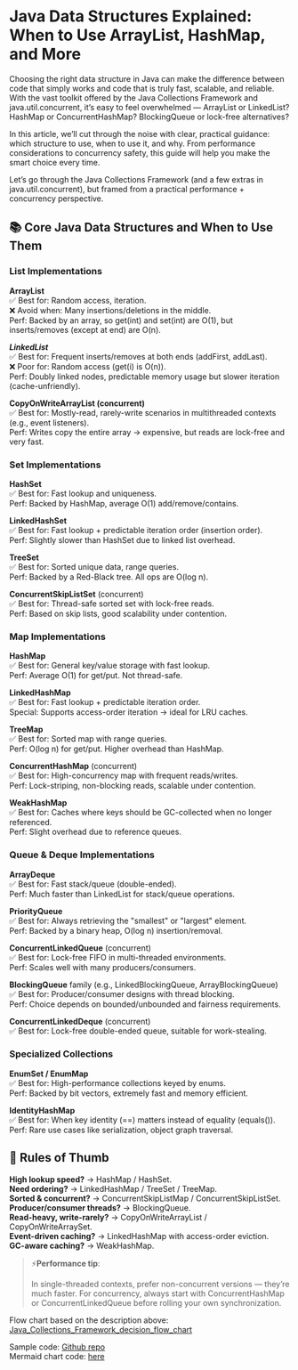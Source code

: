 # Java Data Structures Explained: When to Use ArrayList, HashMap, and More

Choosing the right data structure in Java can make the difference between code that simply works and code that is truly fast, scalable, and reliable. With the vast toolkit offered by the Java Collections Framework and java.util.concurrent, it’s easy to feel overwhelmed — ArrayList or LinkedList? HashMap or ConcurrentHashMap? BlockingQueue or lock-free alternatives?  

In this article, we’ll cut through the noise with clear, practical guidance: which structure to use, when to use it, and why. From performance considerations to concurrency safety, this guide will help you make the smart choice every time.  

Let’s go through the Java Collections Framework (and a few extras in java.util.concurrent), but framed from a practical performance + concurrency perspective.  

## 📚 **Core Java Data Structures and When to Use Them**  
### List Implementations  
**ArrayList**  
✅ Best for: Random access, iteration.  
❌ Avoid when: Many insertions/deletions in the middle.  
Perf: Backed by an array, so get(int) and set(int) are O(1), but inserts/removes (except at end) are O(n).  

***LinkedList***  
✅ Best for: Frequent inserts/removes at both ends (addFirst, addLast).  
❌ Poor for: Random access (get(i) is O(n)).  
Perf: Doubly linked nodes, predictable memory usage but slower iteration (cache-unfriendly).

**CopyOnWriteArrayList (concurrent)**  
✅ Best for: Mostly-read, rarely-write scenarios in multithreaded contexts (e.g., event listeners).  
Perf: Writes copy the entire array → expensive, but reads are lock-free and very fast.

### Set Implementations  
**HashSet**  
✅ Best for: Fast lookup and uniqueness.  
Perf: Backed by HashMap, average O(1) add/remove/contains.

**LinkedHashSet**  
✅ Best for: Fast lookup + predictable iteration order (insertion order).  
Perf: Slightly slower than HashSet due to linked list overhead.  

**TreeSet**  
✅ Best for: Sorted unique data, range queries.  
Perf: Backed by a Red-Black tree. All ops are O(log n).

**ConcurrentSkipListSet** (concurrent)  
✅ Best for: Thread-safe sorted set with lock-free reads.  
Perf: Based on skip lists, good scalability under contention.

### Map Implementations  
**HashMap**  
✅ Best for: General key/value storage with fast lookup.  
Perf: Average O(1) for get/put. Not thread-safe.

**LinkedHashMap**  
✅ Best for: Fast lookup + predictable iteration order.  
Special: Supports access-order iteration → ideal for LRU caches.

**TreeMap**  
✅ Best for: Sorted map with range queries.  
Perf: O(log n) for get/put. Higher overhead than HashMap.

**ConcurrentHashMap** (concurrent)  
✅ Best for: High-concurrency map with frequent reads/writes.  
Perf: Lock-striping, non-blocking reads, scalable under contention.

**WeakHashMap**  
✅ Best for: Caches where keys should be GC-collected when no longer referenced.  
Perf: Slight overhead due to reference queues.

### Queue & Deque Implementations  
**ArrayDeque**  
✅ Best for: Fast stack/queue (double-ended).  
Perf: Much faster than LinkedList for stack/queue operations.

**PriorityQueue**  
✅ Best for: Always retrieving the "smallest" or "largest" element.  
Perf: Backed by a binary heap, O(log n) insertion/removal.

**ConcurrentLinkedQueue** (concurrent)  
✅ Best for: Lock-free FIFO in multi-threaded environments.  
Perf: Scales well with many producers/consumers.

**BlockingQueue** family (e.g., LinkedBlockingQueue, ArrayBlockingQueue)  
✅ Best for: Producer/consumer designs with thread blocking.  
Perf: Choice depends on bounded/unbounded and fairness requirements.

**ConcurrentLinkedDeque** (concurrent)  
✅ Best for: Lock-free double-ended queue, suitable for work-stealing.

### Specialized Collections  
**EnumSet / EnumMap**  
✅ Best for: High-performance collections keyed by enums.  
Perf: Backed by bit vectors, extremely fast and memory efficient.

**IdentityHashMap**  
✅ Best for: When key identity (==) matters instead of equality (equals()).  
Perf: Rare use cases like serialization, object graph traversal.

## 🚀 **Rules of Thumb**  
**High lookup speed?** → HashMap / HashSet.  
**Need ordering?** → LinkedHashMap / TreeSet / TreeMap.  
**Sorted & concurrent?** → ConcurrentSkipListMap / ConcurrentSkipListSet.  
**Producer/consumer threads?** → BlockingQueue.  
**Read-heavy, write-rarely?** → CopyOnWriteArrayList / CopyOnWriteArraySet.  
**Event-driven caching?** → LinkedHashMap with access-order eviction.  
**GC-aware caching?** → WeakHashMap.

>⚡**Performance tip**:  
>
> In single-threaded contexts, prefer non-concurrent versions — they’re much faster. For concurrency, always start with ConcurrentHashMap or ConcurrentLinkedQueue before rolling your own synchronization.  

Flow chart based on the description above:
[Java_Collections_Framework_decision_flow_chart](../assets/articles/05-09-2025-java-collections-mermaid-chart.png)  

Sample code: [Github repo](#)  
Mermaid chart code: [here](./articles/05-09-2025-java-collections-mermaid-chart.md)  
